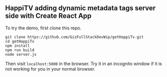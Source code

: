 ## HappiTV adding dynamic metadata tags server side with Create React App

To try the demo, first clone this repo.

```
git clone https://github.com/GizFullStackDevWip/getHappiTv.git
cd getHappiTv
npm install
npm run build
node server.js
```

Then visit `localhost:5000` in the browser. Try it in an incognito window if it is not working for you in your normal browser. 

